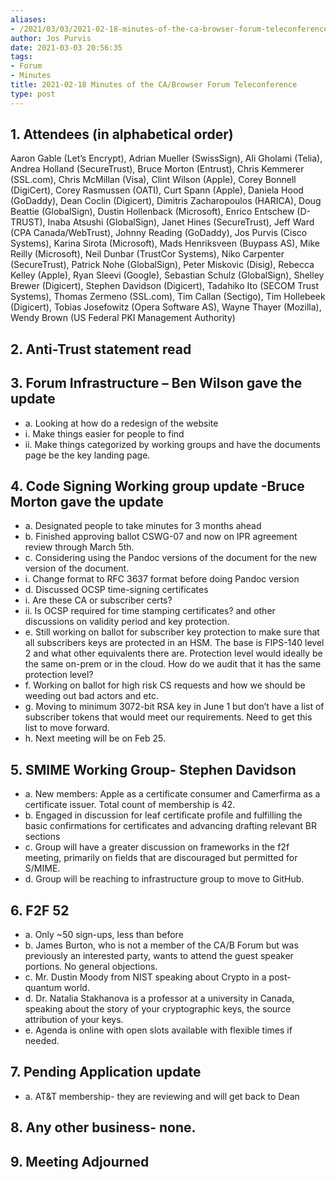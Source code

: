 ```yaml
---
aliases:
- /2021/03/03/2021-02-18-minutes-of-the-ca-browser-forum-teleconference/
author: Jos Purvis
date: 2021-03-03 20:56:35
tags:
- Forum
- Minutes
title: 2021-02-18 Minutes of the CA/Browser Forum Teleconference
type: post
---
```


## 1. Attendees (in alphabetical order)

Aaron Gable (Let’s Encrypt), Adrian Mueller (SwissSign), Ali Gholami (Telia), Andrea Holland (SecureTrust), Bruce Morton (Entrust), Chris Kemmerer (SSL.com), Chris McMillan (Visa), Clint Wilson (Apple), Corey Bonnell (DigiCert), Corey Rasmussen (OATI), Curt Spann (Apple), Daniela Hood (GoDaddy), Dean Coclin (Digicert), Dimitris Zacharopoulos (HARICA), Doug Beattie (GlobalSign), Dustin Hollenback (Microsoft), Enrico Entschew (D-TRUST), Inaba Atsushi (GlobalSign), Janet Hines (SecureTrust), Jeff Ward (CPA Canada/WebTrust), Johnny Reading (GoDaddy), Jos Purvis (Cisco Systems), Karina Sirota (Microsoft), Mads Henriksveen (Buypass AS), Mike Reilly (Microsoft), Neil Dunbar (TrustCor Systems), Niko Carpenter (SecureTrust), Patrick Nohe (GlobalSign), Peter Miskovic (Disig), Rebecca Kelley (Apple), Ryan Sleevi (Google), Sebastian Schulz (GlobalSign), Shelley Brewer (Digicert), Stephen Davidson (Digicert), Tadahiko Ito (SECOM Trust Systems), Thomas Zermeno (SSL.com), Tim Callan (Sectigo), Tim Hollebeek (Digicert), Tobias Josefowitz (Opera Software AS), Wayne Thayer (Mozilla), Wendy Brown (US Federal PKI Management Authority)

## 2. Anti-Trust statement read

## 3. Forum Infrastructure – Ben Wilson gave the update

- a. Looking at how do a redesign of the website
- i. Make things easier for people to find
- ii. Make things categorized by working groups and have the documents page be the key landing page.

## 4. Code Signing Working group update -Bruce Morton gave the update

- a. Designated people to take minutes for 3 months ahead
- b. Finished approving ballot CSWG-07 and now on IPR agreement review through March 5th.
- c. Considering using the Pandoc versions of the document for the new version of the document.
- i. Change format to RFC 3637 format before doing Pandoc version
- d. Discussed OCSP time-signing certificates
- i. Are these CA or subscriber certs?
- ii. Is OCSP required for time stamping certificates? and other discussions on validity period and key protection.
- e. Still working on ballot for subscriber key protection to make sure that all subscribers keys are protected in an HSM. The base is FIPS-140 level 2 and what other equivalents there are. Protection level would ideally be the same on-prem or in the cloud. How do we audit that it has the same protection level?
- f. Working on ballot for high risk CS requests and how we should be weeding out bad actors and etc.
- g. Moving to minimum 3072-bit RSA key in June 1 but don’t have a list of subscriber tokens that would meet our requirements. Need to get this list to move forward.
- h. Next meeting will be on Feb 25.

## 5. SMIME Working Group- Stephen Davidson

- a. New members: Apple as a certificate consumer and Camerfirma as a certificate issuer. Total count of membership is 42.
- b. Engaged in discussion for leaf certificate profile and fulfilling the basic confirmations for certificates and advancing drafting relevant BR sections
- c. Group will have a greater discussion on frameworks in the f2f meeting, primarily on fields that are discouraged but permitted for S/MIME.
- d. Group will be reaching to infrastructure group to move to GitHub.

## 6. F2F 52

- a. Only ~50 sign-ups, less than before
- b. James Burton, who is not a member of the CA/B Forum but was previously an interested party, wants to attend the guest speaker portions. No general objections.
- c. Mr. Dustin Moody from NIST speaking about Crypto in a post-quantum world.
- d. Dr. Natalia Stakhanova is a professor at a university in Canada, speaking about the story of your cryptographic keys, the source attribution of your keys.
- e. Agenda is online with open slots available with flexible times if needed.

## 7. Pending Application update

- a. AT&T membership- they are reviewing and will get back to Dean

## 8. Any other business- none.

## 9. Meeting Adjourned